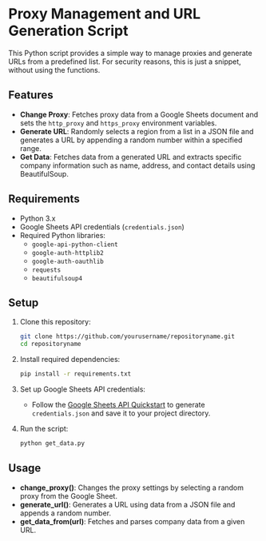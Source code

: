 # Proxy Management and URL Generation Script

This Python script provides a simple way to manage proxies and generate URLs from a predefined list.
For security reasons, this is just a snippet, without using the functions.

## Features

- **Change Proxy**: Fetches proxy data from a Google Sheets document and sets the `http_proxy` and `https_proxy` environment variables.
- **Generate URL**: Randomly selects a region from a list in a JSON file and generates a URL by appending a random number within a specified range.
- **Get Data**: Fetches data from a generated URL and extracts specific company information such as name, address, and contact details using BeautifulSoup.

## Requirements

- Python 3.x
- Google Sheets API credentials (`credentials.json`)
- Required Python libraries:
  - `google-api-python-client`
  - `google-auth-httplib2`
  - `google-auth-oauthlib`
  - `requests`
  - `beautifulsoup4`

## Setup

1. Clone this repository:
    ```bash
    git clone https://github.com/yourusername/repositoryname.git
    cd repositoryname
    ```

2. Install required dependencies:
    ```bash
    pip install -r requirements.txt
    ```

3. Set up Google Sheets API credentials:
    - Follow the [Google Sheets API Quickstart](https://developers.google.com/sheets/api/quickstart/python) to generate `credentials.json` and save it to your project directory.

4. Run the script:
    ```bash
    python get_data.py
    ```

## Usage

- **change_proxy()**: Changes the proxy settings by selecting a random proxy from the Google Sheet.
- **generate_url()**: Generates a URL using data from a JSON file and appends a random number.
- **get_data_from(url)**: Fetches and parses company data from a given URL.
